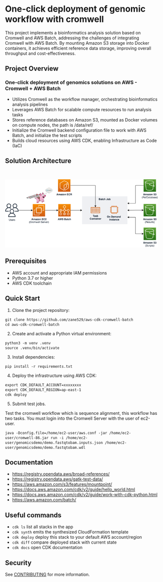 # One-click deployment of genomic workflow with cromwell

This project implements a bioinformatics analysis solution based on Cromwell and AWS Batch, addressing the challenges of integrating Cromwell with AWS Batch. By mounting Amazon S3 storage into Docker containers, it achieves efficient reference data storage, improving overall throughput and cost-effectiveness.

## Project Overview
### One-click deployment of genomics solutions on AWS - Cromwell + AWS Batch
- Utilizes Cromwell as the workflow manager, orchestrating bioinformatics analysis pipelines
- Leverages AWS Batch for scalable compute resources to run analysis tasks
- Stores reference databases on Amazon S3, mounted as Docker volumes on compute nodes, the path is /data/ref/
- Initialize the Cromwell backend configuration file to work with AWS Batch, and initialize the test scripts
- Builds cloud resources using AWS CDK, enabling Infrastructure as Code (IaC)

## Solution Architecture
                  
<br/>

![Cromwell on AWS](./images/cromwell-batch.png)

## Prerequisites

- AWS account and appropriate IAM permissions
- Python 3.7 or higher
- AWS CDK toolchain

## Quick Start

1. Clone the project repository:

```
git clone https://github.com/zane529/aws-cdk-cromwell-batch
cd aws-cdk-cromwell-batch
```

2. Create and activate a Python virtual environment:

```
python3 -m venv .venv
source .venv/bin/activate
```

3. Install dependencies:

```
pip install -r requirements.txt
```

4. Deploy the infrastructure using AWS CDK:

```
export CDK_DEFAULT_ACCOUNT=xxxxxxxx
export CDK_DEFAULT_REGION=ap-east-1
cdk deploy
```

5. Submit test jobs.

Test the cromwell workflow which is sequence alignment, this workflow has two tasks. You must login into the Cromwell Server with the user of ec2-user.
```
java -Dconfig.file=/home/ec2-user/aws.conf -jar /home/ec2-user/cromwell-86.jar run -i /home/ec2-user/genomicsdemo/demo.fastqtobam.inputs.json /home/ec2-user/genomicsdemo/demo.fastqtobam.wdl
```

## Documentation
 * https://registry.opendata.aws/broad-references/
 * https://registry.opendata.aws/gatk-test-data/
 * https://aws.amazon.com/s3/features/mountpoint/
 * https://docs.aws.amazon.com/cdk/v2/guide/hello_world.html
 * https://docs.aws.amazon.com/cdk/v2/guide/work-with-cdk-python.html
 * https://aws.amazon.com/batch/

## Useful commands

 * `cdk ls`          list all stacks in the app
 * `cdk synth`       emits the synthesized CloudFormation template
 * `cdk deploy`      deploy this stack to your default AWS account/region
 * `cdk diff`        compare deployed stack with current state
 * `cdk docs`        open CDK documentation
  
## Security

See [CONTRIBUTING](CONTRIBUTING.md#security-issue-notifications) for more information.


